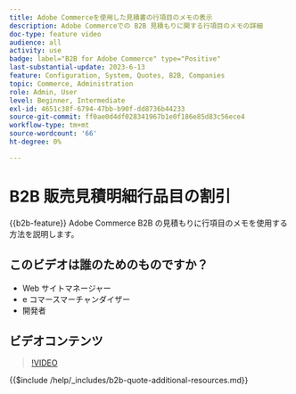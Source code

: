 ```yaml
---
title: Adobe Commerceを使用した見積書の行項目のメモの表示
description: Adobe Commerceでの B2B 見積もりに関する行項目のメモの詳細
doc-type: feature video
audience: all
activity: use
badge: label="B2B for Adobe Commerce" type="Positive"
last-substantial-update: 2023-6-13
feature: Configuration, System, Quotes, B2B, Companies
topic: Commerce, Administration
role: Admin, User
level: Beginner, Intermediate
exl-id: 4651c38f-6794-47bb-b90f-dd8736b44233
source-git-commit: ff0ae0d4df028341967b1e0f186e85d83c56ece4
workflow-type: tm+mt
source-wordcount: '66'
ht-degree: 0%

---
```


# B2B 販売見積明細行品目の割引

{{b2b-feature}}
Adobe Commerce B2B の見積もりに行項目のメモを使用する方法を説明します。

## このビデオは誰のためのものですか？

- Web サイトマネージャー
- e コマースマーチャンダイザー
- 開発者

## ビデオコンテンツ

>[!VIDEO](https://video.tv.adobe.com/v/3420417?learn=on)

{{$include /help/_includes/b2b-quote-additional-resources.md}}
